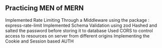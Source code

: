 ## Practicing MEN of MERN  
Implemented Rate Limiting Through a Middleware using the package : express-rate-limit
Implemented Schema Validation using zod
Hashed and salted the password before storing it to database
Used CORS to control access to resources on server from different origins
Implementing the Cookie and Session based AUTH 